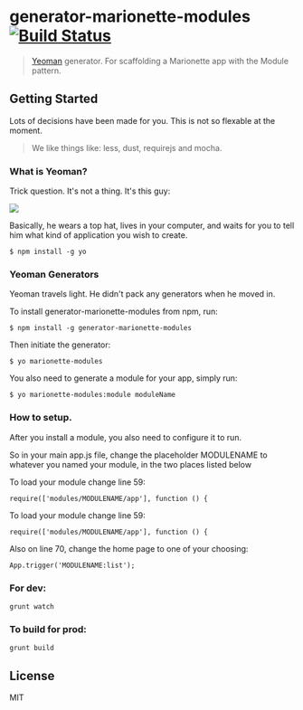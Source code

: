 # generator-marionette-modules [![Build Status](https://secure.travis-ci.org/rek/generator-marionette-modules.png?branch=master)](https://travis-ci.org/rek/generator-marionette-modules)

> [Yeoman](http://yeoman.io) generator. For scaffolding a Marionette app with the Module pattern.


## Getting Started

Lots of decisions have been made for you. This is not so flexable at the moment.
> We like things like: less, dust, requirejs and mocha.

### What is Yeoman?

Trick question. It's not a thing. It's this guy:

![](http://i.imgur.com/JHaAlBJ.png)

Basically, he wears a top hat, lives in your computer, and waits for you to tell him what kind of application you wish to create.

```
$ npm install -g yo
```

### Yeoman Generators

Yeoman travels light. He didn't pack any generators when he moved in.

To install generator-marionette-modules from npm, run:

```
$ npm install -g generator-marionette-modules
```

Then initiate the generator:

```
$ yo marionette-modules
```

You also need to generate a module for your app, simply run:

```
$ yo marionette-modules:module moduleName
```

### How to setup.

After you install a module, you also need to configure it to run.

So in your main app.js file, change the placeholder MODULENAME to whatever you named your module, in the two places listed below


To load your module change line 59:
```
require(['modules/MODULENAME/app'], function () {

```

To load your module change line 59:
```
require(['modules/MODULENAME/app'], function () {

```

Also on line 70, change the home page to one of your choosing:
```
App.trigger('MODULENAME:list');
```


### For dev:

```
grunt watch
```

### To build for prod:

```
grunt build
```

## License

MIT

